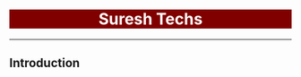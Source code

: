 <html>
<head>
<title>SureshTechs</title>
</head>
<body>
<h1 style="text-align:center;background-color:maroon;color:white">Suresh Techs</h1>
<hr/>
<h2>Introduction</h2>

